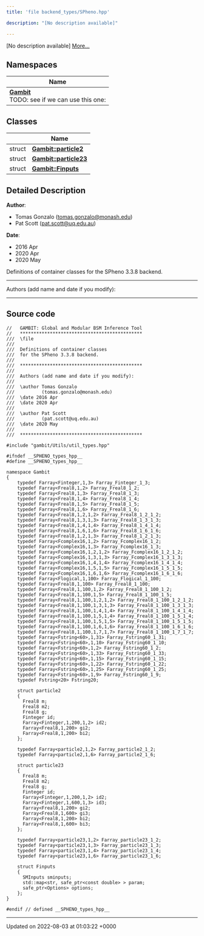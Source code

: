 ```yaml
---
title: 'file backend_types/SPheno.hpp'

description: "[No description available]"

---
```







[No description available] [More...](#detailed-description)

## Namespaces

| Name           |
| -------------- |
| **[Gambit](/documentation/code/main/namespaces/namespacegambit/)** <br>TODO: see if we can use this one:  |

## Classes

|                | Name           |
| -------------- | -------------- |
| struct | **[Gambit::particle2](/documentation/code/main/classes/structgambit_1_1particle2/)**  |
| struct | **[Gambit::particle23](/documentation/code/main/classes/structgambit_1_1particle23/)**  |
| struct | **[Gambit::Finputs](/documentation/code/main/classes/structgambit_1_1finputs/)**  |

## Detailed Description


**Author**: 

  * Tomas Gonzalo ([tomas.gonzalo@monash.edu](mailto:tomas.gonzalo@monash.edu)) 
  * Pat Scott ([pat.scott@uq.edu.au](mailto:pat.scott@uq.edu.au)) 


**Date**: 

  * 2016 Apr 
  * 2020 Apr
  * 2020 May


Definitions of container classes for the SPheno 3.3.8 backend.



------------------

Authors (add name and date if you modify):



------------------




## Source code

```
//   GAMBIT: Global and Modular BSM Inference Tool
//   *********************************************
///  \file
///
///  Definitions of container classes
///  for the SPheno 3.3.8 backend.
///
///  *********************************************
///
///  Authors (add name and date if you modify):
///
///  \author Tomas Gonzalo
///          (tomas.gonzalo@monash.edu)
///  \date 2016 Apr
///  \date 2020 Apr
///
///  \author Pat Scott
///          (pat.scott@uq.edu.au)
///  \date 2020 May
///
///  *********************************************

#include "gambit/Utils/util_types.hpp"

#ifndef __SPHENO_types_hpp__
#define __SPHENO_types_hpp__

namespace Gambit
{
    typedef Farray<Finteger,1,3> Farray_Finteger_1_3;
    typedef Farray<Freal8,1,2> Farray_Freal8_1_2;
    typedef Farray<Freal8,1,3> Farray_Freal8_1_3;
    typedef Farray<Freal8,1,4> Farray_Freal8_1_4;
    typedef Farray<Freal8,1,5> Farray_Freal8_1_5;
    typedef Farray<Freal8,1,6> Farray_Freal8_1_6;
    typedef Farray<Freal8,1,2,1,2> Farray_Freal8_1_2_1_2;
    typedef Farray<Freal8,1,3,1,3> Farray_Freal8_1_3_1_3;
    typedef Farray<Freal8,1,4,1,4> Farray_Freal8_1_4_1_4;
    typedef Farray<Freal8,1,6,1,6> Farray_Freal8_1_6_1_6;
    typedef Farray<Freal8,1,2,1,3> Farray_Freal8_1_2_1_3;
    typedef Farray<Fcomplex16,1,2> Farray_Fcomplex16_1_2;
    typedef Farray<Fcomplex16,1,3> Farray_Fcomplex16_1_3;
    typedef Farray<Fcomplex16,1,2,1,2> Farray_Fcomplex16_1_2_1_2;
    typedef Farray<Fcomplex16,1,3,1,3> Farray_Fcomplex16_1_3_1_3;
    typedef Farray<Fcomplex16,1,4,1,4> Farray_Fcomplex16_1_4_1_4;
    typedef Farray<Fcomplex16,1,5,1,5> Farray_Fcomplex16_1_5_1_5;
    typedef Farray<Fcomplex16,1,6,1,6> Farray_Fcomplex16_1_6_1_6;
    typedef Farray<Flogical,1,100> Farray_Flogical_1_100;
    typedef Farray<Freal8,1,100> Farray_Freal8_1_100;
    typedef Farray<Freal8,1,100,1,2> Farray_Freal8_1_100_1_2;
    typedef Farray<Freal8,1,100,1,5> Farray_Freal8_1_100_1_5;
    typedef Farray<Freal8,1,100,1,2,1,2> Farray_Freal8_1_100_1_2_1_2;
    typedef Farray<Freal8,1,100,1,3,1,3> Farray_Freal8_1_100_1_3_1_3;
    typedef Farray<Freal8,1,100,1,4,1,4> Farray_Freal8_1_100_1_4_1_4;
    typedef Farray<Freal8,1,100,1,5,1,4> Farray_Freal8_1_100_1_5_1_4;
    typedef Farray<Freal8,1,100,1,5,1,5> Farray_Freal8_1_100_1_5_1_5;
    typedef Farray<Freal8,1,100,1,6,1,6> Farray_Freal8_1_100_1_6_1_6;
    typedef Farray<Freal8,1,100,1,7,1,7> Farray_Freal8_1_100_1_7_1_7;
    typedef Farray<Fstring<60>,1,31> Farray_Fstring60_1_31;
    typedef Farray<Fstring<60>,1,10> Farray_Fstring60_1_10;
    typedef Farray<Fstring<60>,1,2> Farray_Fstring60_1_2;
    typedef Farray<Fstring<60>,1,33> Farray_Fstring60_1_33;
    typedef Farray<Fstring<60>,1,15> Farray_Fstring60_1_15;
    typedef Farray<Fstring<60>,1,22> Farray_Fstring60_1_22;
    typedef Farray<Fstring<60>,1,25> Farray_Fstring60_1_25;
    typedef Farray<Fstring<60>,1,9> Farray_Fstring60_1_9;
    typedef Fstring<20> Fstring20;

    struct particle2
    {
      Freal8 m;
      Freal8 m2;
      Freal8 g;
      Finteger id;
      Farray<Finteger,1,200,1,2> id2;
      Farray<Freal8,1,200> gi2;
      Farray<Freal8,1,200> bi2;
    };

    typedef Farray<particle2,1,2> Farray_particle2_1_2;
    typedef Farray<particle2,1,6> Farray_particle2_1_6;

    struct particle23
    {
      Freal8 m;
      Freal8 m2;
      Freal8 g;
      Finteger id;
      Farray<Finteger,1,200,1,2> id2;
      Farray<Finteger,1,600,1,3> id3;
      Farray<Freal8,1,200> gi2;
      Farray<Freal8,1,600> gi3;
      Farray<Freal8,1,200> bi2;
      Farray<Freal8,1,600> bi3;
    };

    typedef Farray<particle23,1,2> Farray_particle23_1_2;
    typedef Farray<particle23,1,3> Farray_particle23_1_3;
    typedef Farray<particle23,1,4> Farray_particle23_1_4;
    typedef Farray<particle23,1,6> Farray_particle23_1_6;

    struct Finputs
    {
      SMInputs sminputs;
      std::map<str, safe_ptr<const double> > param;
      safe_ptr<Options> options;
    };
}

#endif // defined __SPHENO_types_hpp__
```


-------------------------------

Updated on 2022-08-03 at 01:03:22 +0000
